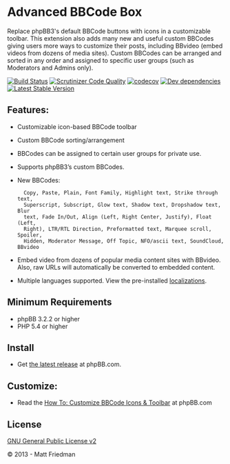 # Advanced BBCode Box

Replace phpBB3's default BBCode buttons with icons in a customizable toolbar. This extension also adds many new and useful custom BBCodes giving users more ways to customize their posts, including BBvideo (embed videos from dozens of media sites). Custom BBCodes can be arranged and sorted in any order and assigned to specific user groups (such as Moderators and Admins only).

[![Build Status](https://img.shields.io/github/workflow/status/iMattPro/abbc3/Tests?logo=Github)](https://github.com/iMattPro/abbc3/actions)
[![Scrutinizer Code Quality](https://img.shields.io/scrutinizer/g/iMattPro/abbc3/master.svg?style=flat)](https://scrutinizer-ci.com/g/iMattPro/abbc3/?branch=master)
[![codecov](https://codecov.io/gh/iMattPro/abbc3/branch/develop/graph/badge.svg?token=C5Big3OlKM)](https://codecov.io/gh/iMattPro/abbc3)
[![Dev dependencies](https://img.shields.io/david/dev/iMattPro/abbc3.svg)](https://david-dm.org/iMattPro/abbc3?type=dev)
[![Latest Stable Version](https://poser.pugx.org/vse/abbc3/v/stable)](https://www.phpbb.com/customise/db/extension/advanced_bbcode_box/)

## Features:
* Customizable icon-based BBCode toolbar
* Custom BBCode sorting/arrangement
* BBCodes can be assigned to certain user groups for private use.
* Supports phpBB3’s custom BBCodes.
* New BBCodes:

		Copy, Paste, Plain, Font Family, Highlight text, Strike through text,
		Superscript, Subscript, Glow text, Shadow text, Dropshadow text, Blur
		text, Fade In/Out, Align (Left, Right Center, Justify), Float (Left,
		Right), LTR/RTL Direction, Preformatted text, Marquee scroll, Spoiler,
		Hidden, Moderator Message, Off Topic, NFO/ascii text, SoundCloud, BBvideo

* Embed video from dozens of popular media content sites with BBvideo. Also, raw URLs will automatically be converted to embedded content.
* Multiple languages supported. View the pre-installed [localizations](https://github.com/iMattPro/abbc3/tree/master/language).

## Minimum Requirements
* phpBB 3.2.2 or higher
* PHP 5.4 or higher

## Install
* Get [the latest release](https://www.phpbb.com/customise/db/extension/advanced_bbcode_box/) at phpBB.com.

## Customize:
* Read the [How To: Customize BBCode Icons & Toolbar](https://www.phpbb.com/customise/db/extension/advanced_bbcode_box/faq/1551) at phpBB.com

## License
[GNU General Public License v2](http://opensource.org/licenses/GPL-2.0)

© 2013 - Matt Friedman
